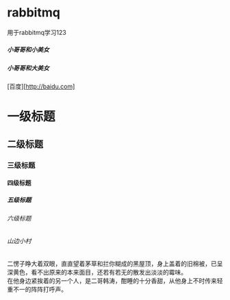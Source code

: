 # rabbitmq
用于rabbitmq学习123
##### 小哥哥和小美女
##### 小哥哥和大美女
[百度][http://baidu.com]
# 一级标题
## 二级标题
### 三级标题
#### 四级标题
##### 五级标题
###### 六级标题

###### 山边小村
  二愣子睁大着双眼，直直望着茅草和拦你糊成的黑屋顶，身上盖着的旧棉被，已呈深黄色，看不出原来的本来面目，还若有若无的散发出淡淡的霉味。  
  在他身边紧挨着的另一个人，是二哥韩涛，酣睡的十分香甜，从他身上不时传来轻重不一的阵阵打呼声。
